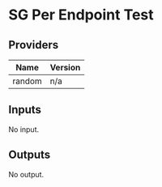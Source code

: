 # SG Per Endpoint Test


<!-- BEGIN TFDOCS -->
## Providers

| Name | Version |
|------|---------|
| random | n/a |

## Inputs

No input.

## Outputs

No output.

<!-- END TFDOCS -->

